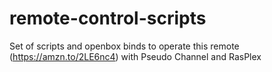 # remote-control-scripts
Set of scripts and openbox binds to operate this remote (https://amzn.to/2LE6nc4) with Pseudo Channel and RasPlex
